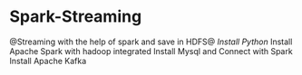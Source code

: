 # Spark-Streaming
@Streaming with the help of spark and save in HDFS@
_Install Python_
Install Apache Spark with hadoop integrated
Install Mysql and Connect with Spark
Install Apache Kafka
